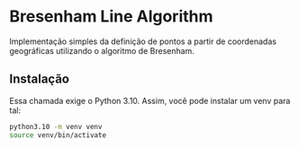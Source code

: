 # Bresenham Line Algorithm

Implementação simples da definição de pontos a partir de coordenadas geográficas utilizando o algoritmo de Bresenham.

## Instalação

Essa chamada exige o Python 3.10. Assim, você pode instalar um venv para tal:

```bash
python3.10 -m venv venv
source venv/bin/activate
```
